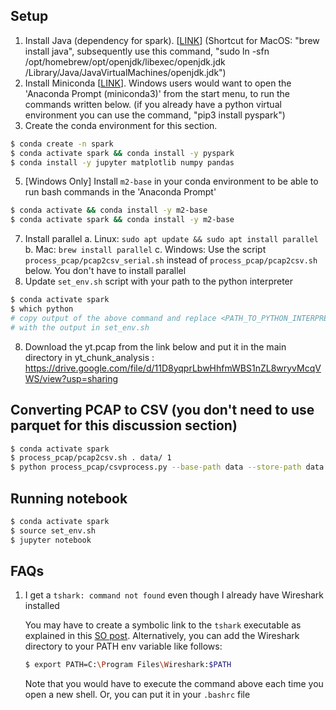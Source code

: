 ## Setup
1. Install Java (dependency for spark). [[LINK][1]] (Shortcut for MacOS:  "brew install java", subsequently use this command, "sudo ln -sfn /opt/homebrew/opt/openjdk/libexec/openjdk.jdk /Library/Java/JavaVirtualMachines/openjdk.jdk")
2. Install Miniconda [[LINK][2]]. Windows users would want to open the 'Anaconda Prompt (miniconda3)' from the start menu, to run the commands written below. (if you already have a python virtual environment you can use the command, "pip3 install pyspark")
4. Create the conda environment for this section.
```bash
$ conda create -n spark
$ conda activate spark && conda install -y pyspark
$ conda install -y jupyter matplotlib numpy pandas
```
5. [Windows Only] Install `m2-base` in your conda environment to be able to run bash commands in the 'Anaconda Prompt'
```bash
$ conda activate && conda install -y m2-base
$ conda activate spark && conda install -y m2-base
```
7.  Install parallel
   a. Linux: `sudo apt update && sudo apt install parallel`
   b. Mac: `brew install parallel`
   c. Windows: Use the script `process_pcap/pcap2csv_serial.sh` instead of `process_pcap/pcap2csv.sh` below. You don't have to install parallel
7. Update `set_env.sh` script with your path to the python interpreter
```bash
$ conda activate spark
$ which python
# copy output of the above command and replace <PATH_TO_PYTHON_INTERPRETER>
# with the output in set_env.sh


```
8. Download the yt.pcap from the link below and put it in the main directory in yt_chunk_analysis : https://drive.google.com/file/d/11D8yqprLbwHhfmWBS1nZL8wryvMcqVWS/view?usp=sharing

## Converting PCAP to CSV (you don't need to use parquet for this discussion section)
```bash
$ conda activate spark
$ process_pcap/pcap2csv.sh . data/ 1
$ python process_pcap/csvprocess.py --base-path data --store-path data --output-filename transform_data
```

## Running notebook
```bash
$ conda activate spark
$ source set_env.sh
$ jupyter notebook
```

## FAQs
1. I get a `tshark: command not found` even though I already have Wireshark installed

   You may have to create a symbolic link to the `tshark` executable as explained in this [SO post][3]. Alternatively, you can add the Wireshark directory to your PATH env variable like follows:
   ```bash
   $ export PATH=C:\Program Files\Wireshark:$PATH
   ```
   Note that you would have to execute the command above each time you open a new shell. Or, you can put it in your `.bashrc` file

[1]: https://java.com/en/download/manual.jsp
[2]: https://docs.conda.io/en/latest/miniconda.html
[3]: https://stackoverflow.com/a/63054234/7263373
